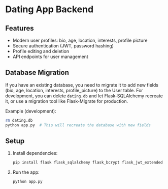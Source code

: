 # Dating App Backend

## Features
- Modern user profiles: bio, age, location, interests, profile picture
- Secure authentication (JWT, password hashing)
- Profile editing and deletion
- API endpoints for user management

## Database Migration
If you have an existing database, you need to migrate it to add new fields (bio, age, location, interests, profile_picture) to the User table. For development, you can delete `dating.db` and let Flask-SQLAlchemy recreate it, or use a migration tool like Flask-Migrate for production.

Example (development):
```bash
rm dating.db
python app.py  # This will recreate the database with new fields
```

## Setup
1. Install dependencies:
   ```bash
   pip install flask flask_sqlalchemy flask_bcrypt flask_jwt_extended flask_cors nltk
   ```
2. Run the app:
   ```bash
   python app.py
   ```
